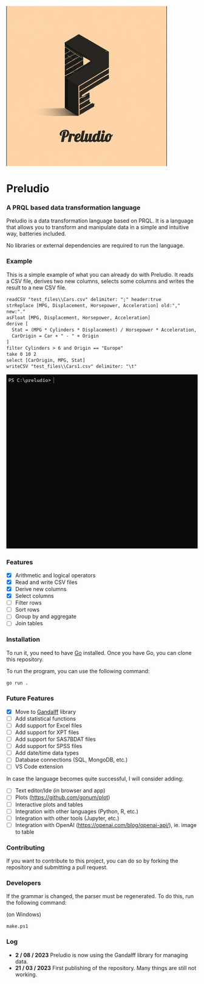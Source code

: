 
![](media/logo_med.png)

# Preludio

### A PRQL based data transformation language
Preludio is a data transformation language based on PRQL. It is a language that allows you to transform and
manipulate data in a simple and intuitive way, batteries included.

No libraries or external dependencies are required to run the language.

### Example
This is a simple example of what you can already do with Preludio.
It reads a CSV file, derives two new columns, selects some columns and writes the result to a new CSV file.

```
readCSV "test_files\\Cars.csv" delimiter: ";" header:true
strReplace [MPG, Displacement, Horsepower, Acceleration] old:"," new:"."
asFloat [MPG, Displacement, Horsepower, Acceleration]
derive [
  Stat = (MPG * Cylinders * Displacement) / Horsepower * Acceleration,
  CarOrigin = Car + " - " + Origin
]
filter Cylinders > 6 and Origin == "Europe"
take 0 10 2
select [CarOrigin, MPG, Stat]
writeCSV "test_files\\Cars1.csv" delimiter: "\t"
```

![](media/repl_example.gif)

### Features
-  [x] Arithmetic and logical operators
-  [x] Read and write CSV files
-  [x] Derive new columns
-  [x] Select columns
-  [ ] Filter rows
-  [ ] Sort rows
-  [ ] Group by and aggregate
-  [ ] Join tables

### Installation
To run it, you need to have [Go](https://golang.org/doc/install) installed.
Once you have Go, you can clone this repository.

To run the program, you can use the following command:
```bash
go run .
```

### Future Features
- [x] Move to [Gandalff](https://github.com/caerbannogwhite/preludio/tree/main/core/gandalff) library
- [ ] Add statistical functions
- [ ] Add support for Excel files
- [ ] Add support for XPT files
- [ ] Add support for SAS7BDAT files
- [ ] Add support for SPSS files
- [ ] Add date/time data types
- [ ] Database connections (SQL, MongoDB, etc.)
- [ ] VS Code extension

In case the language becomes quite successful, I will consider adding:

- [ ] Text editor/Ide (in browser and app)
- [ ] Plots (https://github.com/gonum/plot)
- [ ] Interactive plots and tables
- [ ] Integration with other languages (Python, R, etc.)
- [ ] Integration with other tools (Jupyter, etc.)
- [ ] Integration with OpenAI (https://openai.com/blog/openai-api/), ie. image to table

### Contributing
If you want to contribute to this project, you can do so by forking the repository and submitting a pull request.

### Developers
If the grammar is changed, the parser must be regenerated. To do this, run the following command:

(on Windows)
```
make.ps1
```

### Log
 - **2 / 08 / 2023** Preludio is now using the Gandalff library for managing data.
 - **21 / 03 / 2023** First publishing of the repository. Many things are still not working.
